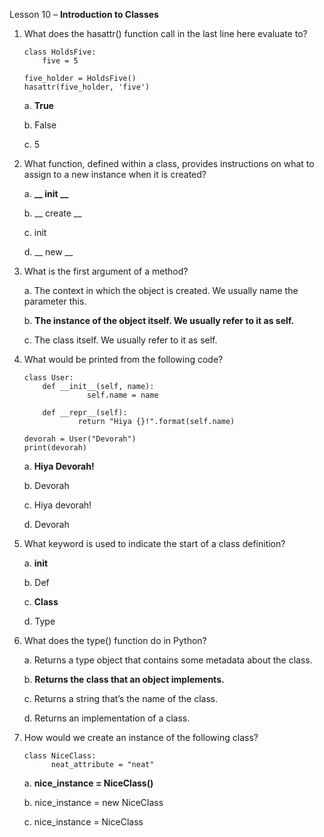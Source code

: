 Lesson 10 – **Introduction to Classes**

1.  What does the hasattr() function call in the last line here evaluate to?

        class HoldsFive:
            five = 5

        five_holder = HoldsFive()
        hasattr(five_holder, 'five')

    a.  **True**
      
    b.  False
      
    c.	5

2.  What function, defined within a class, provides instructions on what to assign to a new instance when it is created?

    a.  **__ init __**

    b.  __ create __
       
    c.	init

    d.	__ new __

3.  What is the first argument of a method?

    a.  The context in which the object is created. We usually name the parameter this.

    b.  **The instance of the object itself. We usually refer to it as self.**

    c.  The class itself. We usually refer to it as self.

4.  What would be printed from the following code?

        class User:
            def __init__(self, name):
    			      self.name = name
    	 		
            def __repr__(self):
   			        return "Hiya {}!".format(self.name)
  	
        devorah = User("Devorah")
        print(devorah)

    a.	**Hiya Devorah!**

    b.	Devorah

    c.	Hiya devorah!

    d.	Devorah

5.	What keyword is used to indicate the start of a class definition?

    a.  __init__
  
    b.  Def

    c.  **Class**

    d.  Type

6.	What does the type() function do in Python?

    a.  Returns a type object that contains some metadata about the class.

    b.  **Returns the class that an object implements.**

    c.  Returns a string that’s the name of the class.

    d.  Returns an implementation of a class.

7.	How would we create an instance of the following class?

        class NiceClass:
     		  neat_attribute = "neat"

    a.	**nice_instance = NiceClass()**

    b.	nice_instance = new NiceClass

    c.	nice_instance = NiceClass
